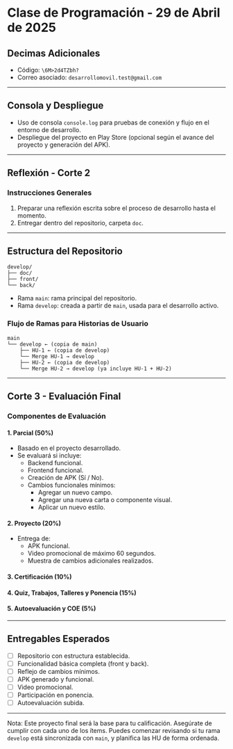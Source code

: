 # Clase de Programación - 29 de Abril de 2025

## Decimas Adicionales

- Código: `\6M>2d4TZbh?`
- Correo asociado: `desarrollomovil.test@gmail.com`

---

## Consola y Despliegue

- Uso de consola `console.log` para pruebas de conexión y flujo en el entorno de desarrollo.
- Despliegue del proyecto en Play Store (opcional según el avance del proyecto y generación del APK).

---

## Reflexión - Corte 2

### Instrucciones Generales

1. Preparar una reflexión escrita sobre el proceso de desarrollo hasta el momento.
2. Entregar dentro del repositorio, carpeta `doc`.

---

## Estructura del Repositorio

```
develop/
├── doc/
├── front/
└── back/
```

- Rama `main`: rama principal del repositorio.
- Rama `develop`: creada a partir de `main`, usada para el desarrollo activo.

### Flujo de Ramas para Historias de Usuario

```
main
└── develop ← (copia de main)
    ├── HU-1 ← (copia de develop)
    └── Merge HU-1 → develop
    ├── HU-2 ← (copia de develop)
    └── Merge HU-2 → develop (ya incluye HU-1 + HU-2)
```

---

## Corte 3 - Evaluación Final

### Componentes de Evaluación

#### 1. Parcial (50%)

- Basado en el proyecto desarrollado.
- Se evaluará si incluye:
  - Backend funcional.
  - Frontend funcional.
  - Creación de APK (Sí / No).
  - Cambios funcionales mínimos: 
    - Agregar un nuevo campo.
    - Agregar una nueva carta o componente visual.
    - Aplicar un nuevo estilo.

#### 2. Proyecto (20%)

- Entrega de:
  - APK funcional.
  - Video promocional de máximo 60 segundos.
  - Muestra de cambios adicionales realizados.

#### 3. Certificación (10%)

#### 4. Quiz, Trabajos, Talleres y Ponencia (15%)

#### 5. Autoevaluación y COE (5%)

---

## Entregables Esperados

- [ ] Repositorio con estructura establecida.
- [ ] Funcionalidad básica completa (front y back).
- [ ] Reflejo de cambios mínimos.
- [ ] APK generado y funcional.
- [ ] Video promocional.
- [ ] Participación en ponencia.
- [ ] Autoevaluación subida.

---

Nota: Este proyecto final será la base para tu calificación. Asegúrate de cumplir con cada uno de los ítems. Puedes comenzar revisando si tu rama `develop` está sincronizada con `main`, y planifica las HU de forma ordenada.